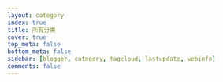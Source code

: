 ```yaml
---
layout: category
index: true
title: 所有分类
cover: true
top_meta: false
bottom_meta: false
sidebar: [blogger, category, tagcloud, lastupdate, webinfo]
comments: false
---
```

